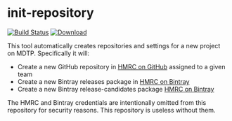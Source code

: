 
init-repository
====
[![Build Status](https://travis-ci.org/hmrc/init-repository.svg?branch=master)](https://travis-ci.org/hmrc/init-repository) [ ![Download](https://api.bintray.com/packages/hmrc/releases/init-repository/images/download.svg) ](https://bintray.com/hmrc/releases/init-repository/_latestVersion)

This tool automatically creates repositories and settings for a new project on MDTP. Specifically it will:

* Create a new GitHub repository in [HMRC on GitHub](https://www.github.com/hmrc) assigned to a given team
* Create a new Bintray releases package in [HMRC on Bintray](https://www.bintray.com/hmrc)
* Create a new Bintray release-candidates package [HMRC on Bintray](https://www.bintray.com/hmrc)

The HMRC and Bintray credentials are intentionally omitted from this repository for security reasons. This repository is useless without them.

